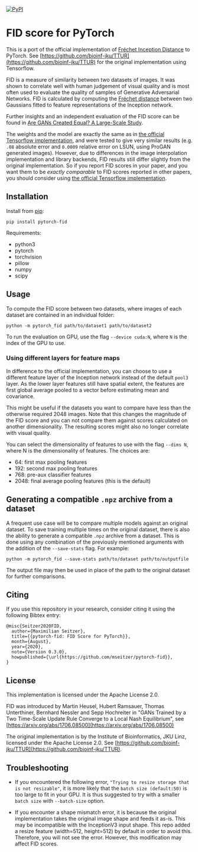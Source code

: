 [![PyPI](https://img.shields.io/pypi/v/pytorch-fid.svg)](https://pypi.org/project/pytorch-fid/)

# FID score for PyTorch

This is a port of the official implementation of [Fréchet Inception Distance](https://arxiv.org/abs/1706.08500) to PyTorch.
See [https://github.com/bioinf-jku/TTUR](https://github.com/bioinf-jku/TTUR) for the original implementation using Tensorflow.

FID is a measure of similarity between two datasets of images.
It was shown to correlate well with human judgement of visual quality and is most often used to evaluate the quality of samples of Generative Adversarial Networks.
FID is calculated by computing the [Fréchet distance](https://en.wikipedia.org/wiki/Fr%C3%A9chet_distance) between two Gaussians fitted to feature representations of the Inception network.

Further insights and an independent evaluation of the FID score can be found in [Are GANs Created Equal? A Large-Scale Study](https://arxiv.org/abs/1711.10337).

The weights and the model are exactly the same as in [the official Tensorflow implementation](https://github.com/bioinf-jku/TTUR), and were tested to give very similar results (e.g. `.08` absolute error and `0.0009` relative error on LSUN, using ProGAN generated images). However, due to differences in the image interpolation implementation and library backends, FID results still differ slightly from the original implementation. So if you report FID scores in your paper, and you want them to be *exactly comparable* to FID scores reported in other papers, you should consider using [the official Tensorflow implementation](https://github.com/bioinf-jku/TTUR).

## Installation

Install from [pip](https://pypi.org/project/pytorch-fid/):

```
pip install pytorch-fid
```

Requirements:
- python3
- pytorch
- torchvision
- pillow
- numpy
- scipy

## Usage

To compute the FID score between two datasets, where images of each dataset are contained in an individual folder:
```
python -m pytorch_fid path/to/dataset1 path/to/dataset2
```

To run the evaluation on GPU, use the flag `--device cuda:N`, where `N` is the index of the GPU to use.

### Using different layers for feature maps

In difference to the official implementation, you can choose to use a different feature layer of the Inception network instead of the default `pool3` layer.
As the lower layer features still have spatial extent, the features are first global average pooled to a vector before estimating mean and covariance.

This might be useful if the datasets you want to compare have less than the otherwise required 2048 images.
Note that this changes the magnitude of the FID score and you can not compare them against scores calculated on another dimensionality.
The resulting scores might also no longer correlate with visual quality.

You can select the dimensionality of features to use with the flag `--dims N`, where N is the dimensionality of features.
The choices are:
- 64:   first max pooling features
- 192:  second max pooling features
- 768:  pre-aux classifier features
- 2048: final average pooling features (this is the default)

## Generating a compatible `.npz` archive from a dataset
A frequent use case will be to compare multiple models against an original dataset.
To save training multiple times on the original dataset, there is also the ability to generate a compatible `.npz` archive from a dataset. This is done using any combination of the previously mentioned arguments with the addition of the `--save-stats` flag. For example:
```
python -m pytorch_fid --save-stats path/to/dataset path/to/outputfile
```

The output file may then be used in place of the path to the original dataset for further comparisons.

## Citing

If you use this repository in your research, consider citing it using the following Bibtex entry:

```
@misc{Seitzer2020FID,
  author={Maximilian Seitzer},
  title={{pytorch-fid: FID Score for PyTorch}},
  month={August},
  year={2020},
  note={Version 0.3.0},
  howpublished={\url{https://github.com/mseitzer/pytorch-fid}},
}
```

## License

This implementation is licensed under the Apache License 2.0.

FID was introduced by Martin Heusel, Hubert Ramsauer, Thomas Unterthiner, Bernhard Nessler and Sepp Hochreiter in "GANs Trained by a Two Time-Scale Update Rule Converge to a Local Nash Equilibrium", see [https://arxiv.org/abs/1706.08500](https://arxiv.org/abs/1706.08500)

The original implementation is by the Institute of Bioinformatics, JKU Linz, licensed under the Apache License 2.0.
See [https://github.com/bioinf-jku/TTUR](https://github.com/bioinf-jku/TTUR).

## Troubleshooting

- If you encountered the following error, `"Trying to resize storage that is not resizable"`, it is more likely that the `batch size (default:50)` is too large to fit in your GPU. It is thus suggested to try with a smaller `batch size` with `--batch-size` option.

- If you encounter a shape mismatch error, it is because the original implementation takes the original image shape and feeds it as-is. This may be incompatible with the InceptionV3 input shape. This repo added a resize feature (width=512, height=512) by default in order to avoid this. Therefore, you will not see the error. However, this modification may affect FID scores.

